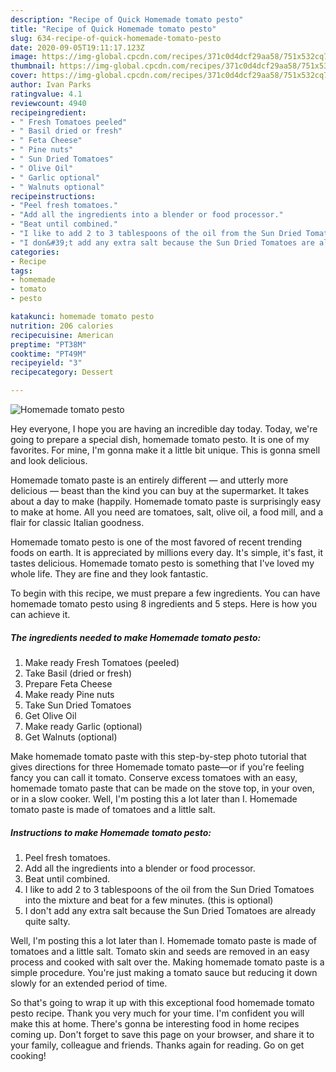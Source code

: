 ```yaml
---
description: "Recipe of Quick Homemade tomato pesto"
title: "Recipe of Quick Homemade tomato pesto"
slug: 634-recipe-of-quick-homemade-tomato-pesto
date: 2020-09-05T19:11:17.123Z
image: https://img-global.cpcdn.com/recipes/371c0d4dcf29aa58/751x532cq70/homemade-tomato-pesto-recipe-main-photo.jpg
thumbnail: https://img-global.cpcdn.com/recipes/371c0d4dcf29aa58/751x532cq70/homemade-tomato-pesto-recipe-main-photo.jpg
cover: https://img-global.cpcdn.com/recipes/371c0d4dcf29aa58/751x532cq70/homemade-tomato-pesto-recipe-main-photo.jpg
author: Ivan Parks
ratingvalue: 4.1
reviewcount: 4940
recipeingredient:
- " Fresh Tomatoes peeled"
- " Basil dried or fresh"
- " Feta Cheese"
- " Pine nuts"
- " Sun Dried Tomatoes"
- " Olive Oil"
- " Garlic optional"
- " Walnuts optional"
recipeinstructions:
- "Peel fresh tomatoes."
- "Add all the ingredients into a blender or food processor."
- "Beat until combined."
- "I like to add 2 to 3 tablespoons of the oil from the Sun Dried Tomatoes into the mixture and beat for a few minutes. (this is optional)"
- "I don&#39;t add any extra salt because the Sun Dried Tomatoes are already quite salty."
categories:
- Recipe
tags:
- homemade
- tomato
- pesto

katakunci: homemade tomato pesto 
nutrition: 206 calories
recipecuisine: American
preptime: "PT38M"
cooktime: "PT49M"
recipeyield: "3"
recipecategory: Dessert

---
```



![Homemade tomato pesto](https://img-global.cpcdn.com/recipes/371c0d4dcf29aa58/751x532cq70/homemade-tomato-pesto-recipe-main-photo.jpg)

Hey everyone, I hope you are having an incredible day today. Today, we're going to prepare a special dish, homemade tomato pesto. It is one of my favorites. For mine, I'm gonna make it a little bit unique. This is gonna smell and look delicious.

Homemade tomato paste is an entirely different — and utterly more delicious — beast than the kind you can buy at the supermarket. It takes about a day to make (happily. Homemade tomato paste is surprisingly easy to make at home. All you need are tomatoes, salt, olive oil, a food mill, and a flair for classic Italian goodness.

Homemade tomato pesto is one of the most favored of recent trending foods on earth. It is appreciated by millions every day. It's simple, it's fast, it tastes delicious. Homemade tomato pesto is something that I've loved my whole life. They are fine and they look fantastic.


To begin with this recipe, we must prepare a few ingredients. You can have homemade tomato pesto using 8 ingredients and 5 steps. Here is how you can achieve it.

<!--inarticleads1-->

##### The ingredients needed to make Homemade tomato pesto:

1. Make ready  Fresh Tomatoes (peeled)
1. Take  Basil (dried or fresh)
1. Prepare  Feta Cheese
1. Make ready  Pine nuts
1. Take  Sun Dried Tomatoes
1. Get  Olive Oil
1. Make ready  Garlic (optional)
1. Get  Walnuts (optional)


Make homemade tomato paste with this step-by-step photo tutorial that gives directions for three Homemade tomato paste—or if you&#39;re feeling fancy you can call it tomato. Conserve excess tomatoes with an easy, homemade tomato paste that can be made on the stove top, in your oven, or in a slow cooker. Well, I&#39;m posting this a lot later than I. Homemade tomato paste is made of tomatoes and a little salt. 

<!--inarticleads2-->

##### Instructions to make Homemade tomato pesto:

1. Peel fresh tomatoes.
1. Add all the ingredients into a blender or food processor.
1. Beat until combined.
1. I like to add 2 to 3 tablespoons of the oil from the Sun Dried Tomatoes into the mixture and beat for a few minutes. (this is optional)
1. I don&#39;t add any extra salt because the Sun Dried Tomatoes are already quite salty.


Well, I&#39;m posting this a lot later than I. Homemade tomato paste is made of tomatoes and a little salt. Tomato skin and seeds are removed in an easy process and cooked with salt over the. Making homemade tomato paste is a simple procedure. You&#39;re just making a tomato sauce but reducing it down slowly for an extended period of time. 

So that's going to wrap it up with this exceptional food homemade tomato pesto recipe. Thank you very much for your time. I'm confident you will make this at home. There's gonna be interesting food in home recipes coming up. Don't forget to save this page on your browser, and share it to your family, colleague and friends. Thanks again for reading. Go on get cooking!

